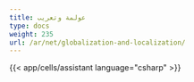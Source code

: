 ```yaml
---
title: عولمة وتعريب
type: docs
weight: 235
url: /ar/net/globalization-and-localization/
---
```

{{< app/cells/assistant language="csharp" >}}
